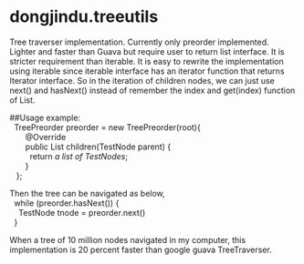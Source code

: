 # dongjindu.treeutils
Tree traverser implementation. Currently only preorder implemented. Lighter and faster than Guava but require user to return list interface. It is stricter requirement than iterable. It is easy to rewrite the implementation using iterable since iterable interface has an iterator function that returns Iterator interface. So in the iteration of children nodes, we can just use next() and hasNext() instead of remember the index and get(index) function of List.  

##Usage example:  
&nbsp;&nbsp;TreePreorder<TestNode> preorder = new TreePreorder(root){  
&nbsp;&nbsp;&nbsp;&nbsp;&nbsp;&nbsp;            @Override  
&nbsp;&nbsp;&nbsp;&nbsp;&nbsp;&nbsp;            public List<TestNode> children(TestNode parent) {  
&nbsp;&nbsp;&nbsp;&nbsp;&nbsp;&nbsp;&nbsp;&nbsp;                return _a list of TestNodes_;  
&nbsp;&nbsp;&nbsp;&nbsp;&nbsp;&nbsp;            }  
&nbsp;&nbsp;     };  
  
Then the tree can be navigated as below,   
&nbsp;&nbsp;while (preorder.hasNext()) {  
&nbsp;&nbsp;&nbsp;&nbsp;TestNode tnode = preorder.next()  
&nbsp;&nbsp;}  
  
When a tree of 10 million nodes navigated in my computer, this implementation is 20 percent faster than google guava TreeTraverser.
